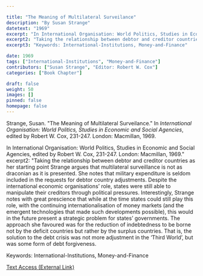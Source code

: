```yaml
---

title: "The Meaning of Multilateral Surveilance"
description: "By Susan Strange"
datetext: "1969"
excerpt: "In International Organisation: World Politics, Studies in Economic and Social Agencies, edited by Robert W. Cox, 231-247. London: Macmillan, 1969."
excerpt2: "Taking the relationship between debtor and creditor countries as her starting point Strange argues that multilateral surveillance is not as draconian as it is presented. She notes that military expenditure is seldom included in the requests for debtor country adjustments. Despite the international economic organisations’ role, states were still able to manipulate their creditors through political pressures. Interestingly, Strange notes with great prescience that while at the time states could still play this role, with the continuing internationalisation of money markets (and the emergent technologies that made such developments possible), this would in the future present a strategic problem for states’ governments. The approach she favoured was for the reduction of indebtedness to be borne not by the deficit countries but rather by the surplus countries. That is, the solution to the debt crisis was not more adjustment in the ‘Third World’, but was some form of debt forgiveness."
excerpt3: "Keywords: International-Institutions, Money-and-Finance"

date: 1969
tags: ["International-Institutions", "Money-and-Finance"]
contributors: ["Susan Strange", "Editor: Robert W. Cox"]
categories: ["Book Chapter"]

draft: false
weight: 50
images: []
pinned: false
homepage: false
---
```


Strange, Susan. "The Meaning of Multilateral Surveilance." In <i>International Organisation: World Politics, Studies in Economic and Social Agencies</i>, edited by Robert W. Cox, 231-247. London: Macmillan, 1969.

In International Organisation: World Politics, Studies in Economic and Social Agencies, edited by Robert W. Cox, 231-247. London: Macmillan, 1969."
excerpt2: "Taking the relationship between debtor and creditor countries as her starting point Strange argues that multilateral surveillance is not as draconian as it is presented. She notes that military expenditure is seldom included in the requests for debtor country adjustments. Despite the international economic organisations’ role, states were still able to manipulate their creditors through political pressures. Interestingly, Strange notes with great prescience that while at the time states could still play this role, with the continuing internationalisation of money markets (and the emergent technologies that made such developments possible), this would in the future present a strategic problem for states’ governments. The approach she favoured was for the reduction of indebtedness to be borne not by the deficit countries but rather by the surplus countries. That is, the solution to the debt crisis was not more adjustment in the ‘Third World’, but was some form of debt forgiveness.

Keywords: International-Institutions, Money-and-Finance

[Text Access (External Link)](https://doi.org/10.2307/2613930)
